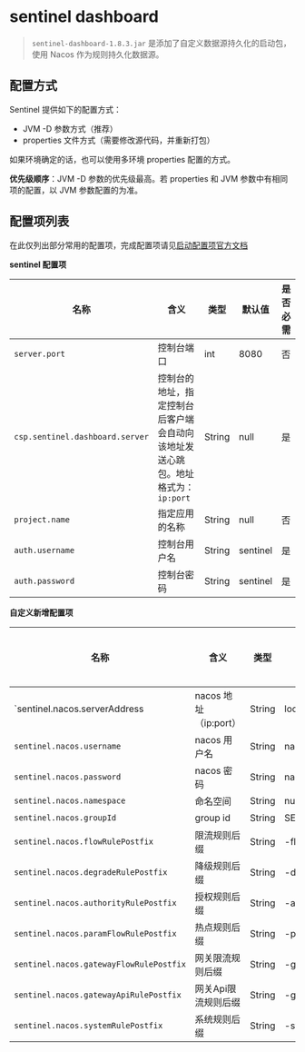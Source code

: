 # sentinel dashboard

> `sentinel-dashboard-1.8.3.jar` 是添加了自定义数据源持久化的启动包，使用 Nacos 作为规则持久化数据源。

## 配置方式

Sentinel 提供如下的配置方式：

* JVM -D 参数方式（推荐）
* properties 文件方式（需要修改源代码，并重新打包）

如果环境确定的话，也可以使用多环境 properties 配置的方式。

**优先级顺序**：JVM -D 参数的优先级最高。若 properties 和 JVM 参数中有相同项的配置，以 JVM 参数配置的为准。

## 配置项列表

在此仅列出部分常用的配置项，完成配置项请见[启动配置项官方文档](https://github.com/alibaba/Sentinel/wiki/%E5%90%AF%E5%8A%A8%E9%85%8D%E7%BD%AE%E9%A1%B9)

**sentinel 配置项**

| 名称                              | 含义                                           | 类型     | 默认值      | 是否必需 |
|---------------------------------|----------------------------------------------|--------|----------|------|
| `server.port`                   | 控制台端口                                        | int    | 8080     | 否    |
| `csp.sentinel.dashboard.server` | 控制台的地址，指定控制台后客户端会自动向该地址发送心跳包。地址格式为：`ip:port` | String | null     | 是    |
| `project.name`                  | 指定应用的名称                                      | String | null     | 否    |
| `auth.username`                 | 控制台用户名                                       | String | sentinel | 是    |
| `auth.password`                 | 控制台密码                                        | String | sentinel | 是    |

**自定义新增配置项**

| 名称                                      | 含义                | 类型     | 默认值            | 是否必需 |
|-----------------------------------------|-------------------|--------|----------------|------|
| `sentinel.nacos.serverAddress           | nacos 地址（ip:port） | String | localhost:8848 | 是    |
| `sentinel.nacos.username`               | nacos 用户名         | String | nacos          | 否    |
| `sentinel.nacos.password`               | nacos 密码          | String | nacos          | 否    |
| `sentinel.nacos.namespace`              | 命名空间              | String | null           | 是    |
| `sentinel.nacos.groupId`                | group id          | String | SENTINEL_GROUP | 否    |
| `sentinel.nacos.flowRulePostfix`        | 限流规则后缀            | String | -flow-rules    | 否    |
| `sentinel.nacos.degradeRulePostfix`     | 降级规则后缀            | String | -degrade-rules | 否    |
| `sentinel.nacos.authorityRulePostfix`   | 授权规则后缀            | String | -auth-rules    | 否    |
| `sentinel.nacos.paramFlowRulePostfix`   | 热点规则后缀            | String | -param-rules   | 否    |
| `sentinel.nacos.gatewayFlowRulePostfix` | 网关限流规则后缀          | String | -gw-flow-rules | 否    |
| `sentinel.nacos.gatewayApiRulePostfix`  | 网关Api限流规则后缀       | String | -gw-api-rules  | 否    |
| `sentinel.nacos.systemRulePostfix`      | 系统规则后缀            | String | -system-rules  | 否    |